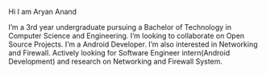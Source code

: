  Hi I am Aryan Anand 

I’m a 3rd year undergraduate pursuing a Bachelor of Technology in Computer Science and Engineering.
I’m looking to collaborate on Open Source Projects.
I’m a Android Developer.
I’m also interested in Networking and Firewall.
Actively looking for Software Engineer intern(Android Development) and
research on Networking and Firewall System.


